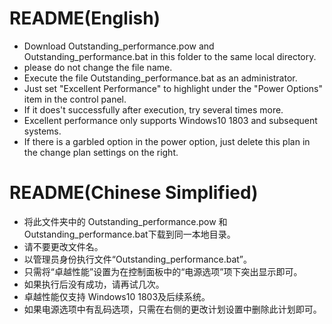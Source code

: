 # README(English)
- Download Outstanding_performance.pow and Outstanding_performance.bat in this folder to the same local directory.
- please do not change the file name.
- Execute the file Outstanding_performance.bat as an administrator.
- Just set "Excellent Performance" to highlight under the "Power Options" item in the control panel.
- If it does't successfully after execution, try several times more.
- Excellent performance only supports Windows10 1803 and subsequent systems. 
- If there is a garbled option in the power option, just delete this plan in the change plan settings on the right.

# README(Chinese Simplified)
- 将此文件夹中的 Outstanding_performance.pow 和 Outstanding_performance.bat下载到同一本地目录。
- 请不要更改文件名。
- 以管理员身份执行文件“Outstanding_performance.bat”。
- 只需将“卓越性能”设置为在控制面板中的“电源选项”项下突出显示即可。
- 如果执行后没有成功，请再试几次。
- 卓越性能仅支持 Windows10 1803及后续系统。
- 如果电源选项中有乱码选项，只需在右侧的更改计划设置中删除此计划即可。
